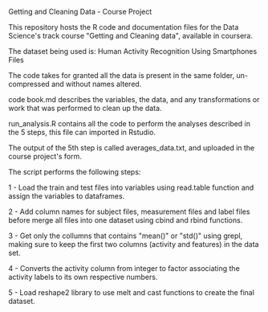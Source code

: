 Getting and Cleaning Data - Course Project

This repository hosts the R code and documentation files for the Data Science's track course "Getting and Cleaning data", available in coursera.

The dataset being used is: Human Activity Recognition Using Smartphones
Files

The code takes for granted all the data is present in the same folder, un-compressed and without names altered.

code book.md describes the variables, the data, and any transformations or work that was performed to clean up the data.

run_analysis.R contains all the code to perform the analyses described in the 5 steps, this file can imported in Rstudio.

The output of the 5th step is called averages_data.txt, and uploaded in the course project's form.

The script performs the following steps:

1 - Load the train and test files into variables using read.table function and assign the variables to dataframes. 

2 - Add column names for subject files, measurement files and label files before merge all files into one dataset using cbind and rbind functions.

3 - Get only the collumns that contains "mean()" or "std()" using  grepl, making sure to keep the first two columns (activity and features) in the data set.

4 - Converts the activity column from integer to factor associating the activity labels to its own respective numbers.

5 - Load reshape2 library to use melt and cast functions to create the final dataset.

